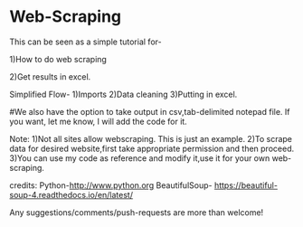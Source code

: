 # Web-Scraping
This can be seen as a simple tutorial for-

1)How to do web scraping 

2)Get results in excel. 

Simplified Flow-
1)Imports
2)Data cleaning 
3)Putting in excel.

#We also have the option to take output  in csv,tab-delimited notepad file. If you want, let me know, I will add the code for it.

Note:
1)Not all sites allow webscraping. This is just an example.
2)To scrape data for desired website,first take appropriate permission and then proceed. 
3)You can use  my code as reference and modify it,use it for your own web-scraping.


credits:
Python-http://www.python.org
BeautifulSoup- https://beautiful-soup-4.readthedocs.io/en/latest/

Any suggestions/comments/push-requests are more than welcome!
